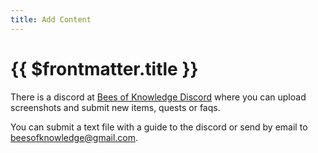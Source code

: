 ```yaml
---
title: Add Content
---
```

# {{ $frontmatter.title }}

There is a discord at [Bees of Knowledge Discord](https://discord.gg/a3csQYuTeC) where you can upload screenshots and submit new items, quests or faqs.

You can submit a text file with a guide to the discord or send by email to beesofknowledge@gmail.com.

